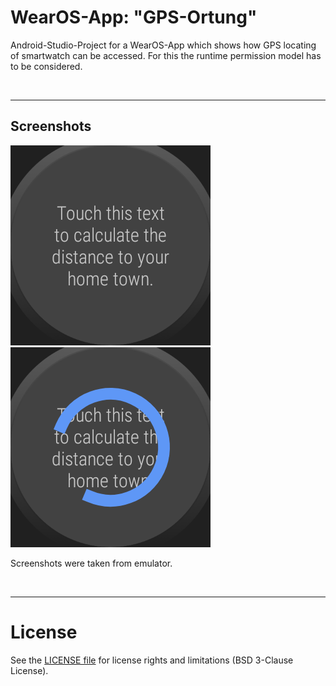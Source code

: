 # WearOS-App: "GPS-Ortung"

Android-Studio-Project for a WearOS-App which shows how GPS locating of smartwatch can
be accessed. For this the runtime permission model has to be considered.

<br>

----
## Screenshots

![Screenshot 1](screenshot_1.png)   ![Screenshot 2](screenshot_2.png)

Screenshots were taken from emulator.

<br>

----
# License

See the [LICENSE file](LICENSE.md) for license rights and limitations (BSD 3-Clause License).
